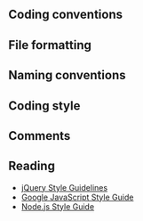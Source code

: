 ## Coding conventions

## File formatting

## Naming conventions

## Coding style

## Comments

## Reading

* [jQuery Style Guidelines](http://docs.jquery.com/JQuery_Core_Style_Guidelines)
* [Google JavaScript Style Guide](http://google-styleguide.googlecode.com/svn/trunk/javascriptguide.xml)
* [Node.js Style Guide](http://nodeguide.com/style.html)